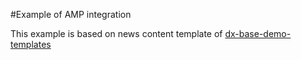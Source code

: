 #Example of AMP integration 

This example is based on news content template of [dx-base-demo-templates](https://github.com/Jahia/dx-base-demo-templates)

